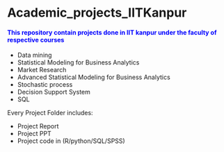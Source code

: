 # Academic_projects_IITKanpur <br>
<h4 style="color:blue">This repository contain projects done in IIT kanpur under the faculty of respective courses</h4>
<ul>
  <li>Data mining</li>
  <li>Statistical Modeling for Business Analytics</li>
  <li>Market Research</li>
  <li>Advanced Statistical Modeling for Business Analytics</li>
  <li>Stochastic process</li>
  <li>Decision Support System</li>
  <li>SQL</li>
</ul>
Every Project Folder includes:
<ul> 
  <li>Project Report</li> 
  <li>Project PPT</li>
  <li>Project code in (R/python/SQL/SPSS)</li>
</ul>
